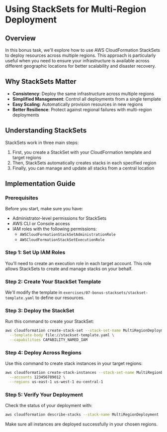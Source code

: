 # Using StackSets for Multi-Region Deployment

## Overview
In this bonus task, we'll explore how to use AWS CloudFormation StackSets to deploy resources across multiple regions. This approach is particularly useful when you need to ensure your infrastructure is available across different geographic locations for better scalability and disaster recovery.

## Why StackSets Matter
- **Consistency**: Deploy the same infrastructure across multiple regions
- **Simplified Management**: Control all deployments from a single template
- **Easy Scaling**: Automatically provision resources in new regions
- **Better Resilience**: Protect against regional failures with multi-region deployments

## Understanding StackSets
StackSets work in three main steps:
1. First, you create a StackSet with your CloudFormation template and target regions
2. Then, StackSets automatically creates stacks in each specified region
3. Finally, you can manage and update all stacks from a central location

## Implementation Guide

### Prerequisites
Before you start, make sure you have:
- Administrator-level permissions for StackSets
- AWS CLI or Console access
- IAM roles with the following permissions:
  - `AWSCloudFormationStackSetAdministrationRole`
  - `AWSCloudFormationStackSetExecutionRole`

### Step 1: Set Up IAM Roles
You'll need to create an execution role in each target account. This role allows StackSets to create and manage stacks on your behalf.

### Step 2: Create Your StackSet Template
We'll modify the template in `exercises/07-bonus-stacksets/stackset-template.yaml` to define our resources.

### Step 3: Deploy the StackSet
Run this command to create your StackSet:
```sh
aws cloudformation create-stack-set --stack-set-name MultiRegionDeployment \
  --template-body file://stackset-template.yaml \
  --capabilities CAPABILITY_NAMED_IAM
```

### Step 4: Deploy Across Regions
Use this command to create stack instances in your target regions:
```sh
aws cloudformation create-stack-instances --stack-set-name MultiRegionDeployment \
  --accounts 123456789012 \
  --regions us-east-1 us-west-1 eu-central-1
```

### Step 5: Verify Your Deployment
Check the status of your deployment with:
```sh
aws cloudformation describe-stacks --stack-name MultiRegionDeployment
```
Make sure all instances are deployed successfully in your chosen regions.